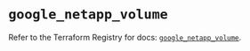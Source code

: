 # `google_netapp_volume`

Refer to the Terraform Registry for docs: [`google_netapp_volume`](https://registry.terraform.io/providers/hashicorp/google-beta/6.11.1/docs/resources/google_netapp_volume).

